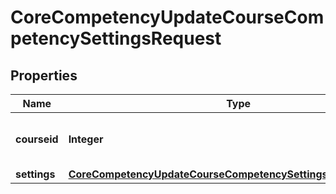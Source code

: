

# CoreCompetencyUpdateCourseCompetencySettingsRequest


## Properties

| Name | Type | Description | Notes |
|------------ | ------------- | ------------- | -------------|
|**courseid** | **Integer** | Course id for the course to update |  |
|**settings** | [**CoreCompetencyUpdateCourseCompetencySettingsRequestSettings**](CoreCompetencyUpdateCourseCompetencySettingsRequestSettings.md) |  |  |



